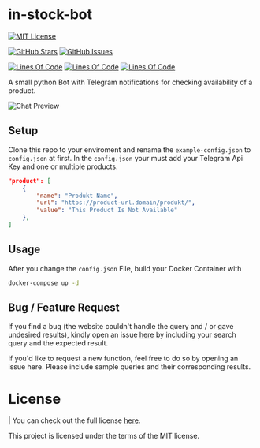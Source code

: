 # in-stock-bot
[![MIT License](https://img.shields.io/github/license/MayNiklas/in-stock-bot.svg)](LICENSE)

[![GitHub Stars](https://img.shields.io/github/stars/MayNiklas/in-stock-bot.svg)](stargazers) [![GitHub Issues](https://img.shields.io/github/issues/MayNiklas/in-stock-bot.svg)](issues)

[![Lines Of Code](https://tokei.rs/b1/github/MayNiklas/in-stock-bot?category=lines)](inStockBot) [![Lines Of Code](https://tokei.rs/b1/github/MayNiklas/in-stock-bot?category=code)](inStockBot) [![Lines Of Code](https://tokei.rs/b1/github/MayNiklas/in-stock-bot?category=files)](inStockBot)

A small python Bot with Telegram notifications for checking availability of a product.

![Chat Preview](./inStockBot.jpg)

## Setup
Clone this repo to your enviroment and renama the `example-config.json` to `config.json` at first.
In the `config.json` your must add your Telegram Api Key and one or multiple products.
```json
"product": [
    {
        "name": "Produkt Name",
        "url": "https://product-url.domain/produkt/",
        "value": "This Product Is Not Available"
    },
]
```


## Usage
After you change the `config.json` File, build your Docker Container with 

```sh 
docker-compose up -d
```


## Bug / Feature Request
If you find a bug (the website couldn't handle the query and / or gave undesired results), kindly open an issue [here](issues) by including your search query and the expected result.

If you'd like to request a new function, feel free to do so by opening an issue here. Please include sample queries and their corresponding results.

# License
| You can check out the full license [here](LICENSE).

This project is licensed under the terms of the MIT license.

[inStockBot]: <https://github.com/MayNiklas/in-stock-bot>
[stargazers]: <https://github.com/MayNiklas/in-stock-bot/stargazers>
[LICENSE]: <https://github.com/MayNiklas/in-stock-bot/LICENSE>
[issues]: <https://github.com/MayNiklas/in-stock-bot/issues>
